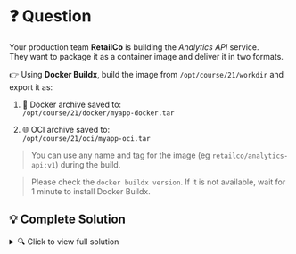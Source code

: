# ❓ Question

Your production team **RetailCo** is building the *Analytics API* service.  
They want to package it as a container image and deliver it in two formats.

👉 Using **Docker Buildx**, build the image from `/opt/course/21/workdir` and export it as:

1. 🐳 Docker archive saved to:  
   `/opt/course/21/docker/myapp-docker.tar`

2. 🌐 OCI archive saved to:  
   `/opt/course/21/oci/myapp-oci.tar`

> You can use any name and tag for the image (eg `retailco/analytics-api:v1`) during the build.

> Please check the `docker buildx version`. If it is not available, wait for 1 minute to install Docker Buildx.

## 💡 Complete Solution

<details>
<summary>🔍 Click to view full solution</summary>

##### Build Images 
   
```bash
# build the image from /opt/course/21/workdir
cd /opt/course/21/workdir
```

```bash
docker buildx build -t retailco/analytics-api:v1 . --output type=docker,dest=/opt/course/21/docker/myapp-docker.tar
docker buildx build -t retailco/analytics-api:v2 . --output type=oci,dest=/opt/course/21/oci/myapp-oci.tar
```
Here’s the verification commands :

**For Docker tarball (type=docker):**

```bash
docker load -i /opt/course/21/docker/myapp-docker.tar
docker images | grep retailco/analytics-api
```

**For OCI tarball (type=oci):**

```bash
tar -tf /opt/course/21/oci/myapp-oci.tar | head
```

</details>
